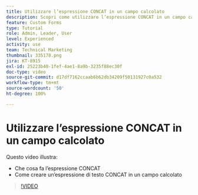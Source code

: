 ```yaml
---
title: Utilizzare l’espressione CONCAT in un campo calcolato
description: Scopri come utilizzare l’espressione CONCAT in un campo calcolato in Adobe  [!DNL Workfront].
feature: Custom Forms
type: Tutorial
role: Admin, Leader, User
level: Experienced
activity: use
team: Technical Marketing
thumbnail: 335178.png
jira: KT-8915
exl-id: 25223b40-1fef-4ae1-8a9b-3235f88ec30f
doc-type: video
source-git-commit: d17df7162ccaab6b62db34209f50131927c0a532
workflow-type: tm+mt
source-wordcount: '50'
ht-degree: 100%

---
```


# Utilizzare l’espressione CONCAT in un campo calcolato

Questo video illustra:

* Che cosa fa l’espressione CONCAT
* Come creare un’espressione di testo CONCAT in un campo calcolato

>[!VIDEO](https://video.tv.adobe.com/v/335178/?quality=12&learn=on&enablevpops)
